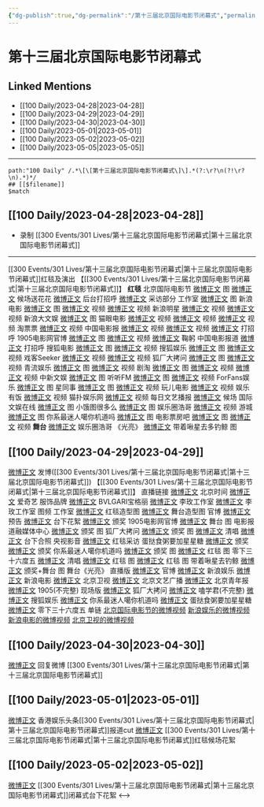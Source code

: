 ```yaml
---
{"dg-publish":true,"dg-permalink":"/第十三届北京国际电影节闭幕式","permalink":"/第十三届北京国际电影节闭幕式/","created":"2023-04-28T19:49:50.000+08:00","updated":"2023-05-04T22:02:36.000+08:00"}
---
```


# 第十三届北京国际电影节闭幕式

## Linked Mentions
- [[100 Daily/2023-04-28\|2023-04-28]]
- [[100 Daily/2023-04-29\|2023-04-29]]
- [[100 Daily/2023-04-30\|2023-04-30]]
- [[100 Daily/2023-05-01\|2023-05-01]]
- [[100 Daily/2023-05-02\|2023-05-02]]
- [[100 Daily/2023-05-05\|2023-05-05]]


---

```expander
path:"100 Daily" /.*\[\[第十三届北京国际电影节闭幕式\]\].*(?:\r?\n(?!\r?\n).*)*/
## [[$filename]]
$match
```
## [[100 Daily/2023-04-28\|2023-04-28]]
  - 录制 [[300 Events/301 Lives/第十三届北京国际电影节闭幕式\|第十三届北京国际电影节闭幕式]]
---
[[300 Events/301 Lives/第十三届北京国际电影节闭幕式\|第十三届北京国际电影节闭幕式]]红毯及演出
【[[300 Events/301 Lives/第十三届北京国际电影节闭幕式\|第十三届北京国际电影节闭幕式]]】
**红毯**
北京国际电影节
[微博正文](https://weibo.com/1874245651/ME62K4HRr) 图
[微博正文](https://weibo.com/1874245651/4895572391102849) 候场送花花
[微博正文](http://weibo.com/1874245651/ME6BYDUZh) 后台打招呼
[微博正文](http://weibo.com/1874245651/ME7vGEkHT) 采访部分
工作室
[微博正文](http://weibo.com/7478855230/ME7Foznsf) 图
新浪电影
[微博正文](https://weibo.com/1623886424/ME5UKAusF) 图
[微博正文](https://weibo.com/1623886424/ME5Uhkhr5) 视频
[微博正文](https://weibo.com/1623886424/ME5Wxo2pG) 视频
新浪明星
[微博正文](https://weibo.com/2921243620/ME5TadQuH) 视频
[微博正文](https://weibo.com/2921243620/ME5UIwpQb) 视频
新浪大文娱
[微博正文](https://weibo.com/6336553950/ME5T8Ezbp) 图
猫眼电影
[微博正文](https://weibo.com/2611607127/ME5T29Ddy) 视频
[微博正文](https://weibo.com/2611607127/ME5TZ3oDq) 视频
[微博正文](https://weibo.com/2611607127/ME5VsinLL) 视频
淘票票
[微博正文](https://weibo.com/2095820504/ME5ZyajH3) 视频
中国电影报
[微博正文](https://weibo.com/2304129841/ME5XfE1Vm) 视频
[微博正文](https://weibo.com/2304129841/ME5YhhAsw) 视频
[微博正文](http://weibo.com/2304129841/ME6tLx7fV) 打招呼
1905电影网官博
[微博正文](http://weibo.com/1635270132/ME5ZI8Itd) 图
[微博正文](http://weibo.com/1635270132/ME5VXDM5J) 视频
[微博正文](http://weibo.com/1635270132/ME7OyxKow) 鞠躬
中国电影报道
[微博正文](http://weibo.com/1261788454/ME6mECp7I) 打招呼
搜狐电影
[微博正文](https://weibo.com/2206724733/ME5VC5KYx) 图
[微博正文](https://weibo.com/2206724733/ME631hmmt) 视频
搜狐娱乐
[微博正文](http://weibo.com/1843633441/ME5UX2u8g) 图
[微博正文](https://weibo.com/1843633441/ME6GApzIJ) 视频
戏客Seeker
[微博正文](https://weibo.com/6891885433/ME5Y32gqr) 视频
[微博正文](https://weibo.com/6891885433/ME5ZSgZjD) 视频
狐厂大拷问
[微博正文](https://weibo.com/6525010965/ME5TM15d0) 图
[微博正文](https://weibo.com/6525010965/ME5YEwzI0) 视频
青流娱乐
[微博正文](https://weibo.com/6192935507/ME5Uy9PU8) 图
[微博正文](https://weibo.com/6192935507/ME61JvoQf) 视频
剧淘
[微博正文](https://weibo.com/5697928291/ME5VVi5cd) 图
[微博正文](https://weibo.com/5697928291/ME5UeDsXD) 视频
[微博正文](https://weibo.com/5697928291/ME5X80sJB) 视频
中新文娱
[微博正文](https://weibo.com/7728745629/ME5U5a75P) 图
听听FM
[微博正文](https://weibo.com/5168259491/ME5W3gNcY) 图
[微博正文](https://weibo.com/5168259491/ME5TWiakz) 视频
ForFans娱乐
[微博正文](https://weibo.com/5612234891/ME5VGbIaX) 图
星同事
[微博正文](https://weibo.com/7090942012/ME5UkBp7Q) 图
[微博正文](https://weibo.com/7090942012/ME5Zuhyh2) 视频
玩儿电影
[微博正文](https://weibo.com/2547827413/ME5T0b3nE) 视频
娱乐有饭
[微博正文](https://weibo.com/1893711543/ME5UmDhGH) 视频
猫扑娱乐网
[微博正文](https://weibo.com/2684521402/ME5YAqCTv) 视频
每日文艺播报
[微博正文](https://weibo.com/1283367840/ME64L5o5H) 候场
国际文娱在线
[微博正文](http://weibo.com/1846116411/ME5VhCRwk) 图
小饿图很多么
[微博正文](http://weibo.com/5311514508/ME70Gbaa3) 图
娱乐圈浩哥
[微博正文](http://weibo.com/6873876180/ME5VJ7WF5) 视频
游城
[微博正文](http://weibo.com/1801743981/ME5YWCtxQ) 图
你系最迷人噶你机道吗
[微博正文](http://weibo.com/7724525486/ME63efg4x) 图
电影票房吧
[微博正文](https://weibo.com/3348078992/ME62s3dy1) 图
[微博正文](https://weibo.com/3348078992/ME6dT1SXG) 视频
**舞台**
[微博正文](http://weibo.com/6873876180/ME7ghCw68) 娱乐圈浩哥 《光亮》
[微博正文](http://weibo.com/3246571812/ME7CzmYJZ) 带着啾星去多钓鲸  图
## [[100 Daily/2023-04-29\|2023-04-29]]
[微博正文](http://weibo.com/1736988591/MEgmQvo3y) 发博([[300 Events/301 Lives/第十三届北京国际电影节闭幕式\|第十三届北京国际电影节闭幕式]])
【[[300 Events/301 Lives/第十三届北京国际电影节闭幕式\|第十三届北京国际电影节闭幕式]]】
直播链接
[微博正文](http://weibo.com/2992050891/MEfCm068i) 北京时间
[微博正文](https://weibo.com/1731986465/MEgbczTTI) 爱奇艺
服饰品牌
[微博正文](http://weibo.com/2090537982/ME8nRwXgp) BVLGARI宝格丽
[微博正文](http://weibo.com/3086987805/ME6gga2ou) 李玫工作室
[微博正文](https://weibo.com/3086987805/4895984834318258) 李玫工作室
图频
工作室
[微博正文](http://weibo.com/7478855230/MEg50cb2Z) 红毯造型图
[微博正文](http://weibo.com/7478855230/MEgxChXYf) 舞台造型图
官博
[微博正文](http://weibo.com/1874245651/MEfcrnp6S) 预告
[微博正文](https://weibo.com/1874245651/MEe6UvwjX) 台下花絮
[微博正文](http://weibo.com/1874245651/MEgb4xTkc) 颁奖
1905电影网官博
[微博正文](https://weibo.com/1635270132/MEgjHtT3Z) 舞台 图
电影报道融媒体中心
[微博正文](http://weibo.com/6495544869/MEgeKF1GA) 颁奖 图
狐厂大拷问
[微博正文](http://weibo.com/6525010965/MEfZRhyEq) 颁奖 图
[微博正文](http://weibo.com/6525010965/MEg6Qu3mn) 清唱
[微博正文](http://weibo.com/6525010965/MEg7twxOg) 台下合照
央视影音
[微博正文](http://weibo.com/1774835215/MEeFpfHtF) 红毯采访
蛋挞食粥要加星星糖
[微博正文](http://weibo.com/6048634807/MEer3x6ai) 颁奖
[微博正文](http://weibo.com/6048634807/MEgtcnMMv) 颁奖
你系最迷人噶你机道吗
[微博正文](https://weibo.com/7724525486/4895949073160323) 颁奖 图
[微博正文](http://weibo.com/7724525486/MEd3RnwDt) 红毯 图
零下三十六度五
[微博正文](http://weibo.com/2680872201/MEgoc5GBu) 清唱
[微博正文](http://weibo.com/2680872201/MEfBA6M42) 红毯 图
[微博正文](http://weibo.com/2680872201/ME66nxdzX) 红毯 图
带着啾星去钓鲸
[微博正文](http://weibo.com/3246571812/MEgUvbSN4) 颁奖+舞台 图
舞台《光亮》
直播版
[微博正文](http://weibo.com/1874245651/MEgiywzGl) 官博
[微博正文](https://weibo.com/1642591402/MEgmPyQb9) 新浪娱乐
[微博正文](http://weibo.com/1623886424/MEgmMhI45) 新浪电影
[微博正文](http://weibo.com/1779837945/MEgCzCKxc) 北京卫视
[微博正文](http://weibo.com/2106115754/MEgqjy0Ln) 北京文艺广播
[微博正文](http://weibo.com/1749990115/MEgk9b4MJ) 北京青年报
[微博正文](https://weibo.com/1635270132/MEg1unejE) 1905(不完整)
现场版
[微博正文](http://weibo.com/6525010965/MEg7tultp) 狐厂大拷问
[微博正文](http://weibo.com/1901459883/ME8lC88kh) 嗑学君(不完整)
[微博正文](http://weibo.com/1843633441/MEgcm8Ro1) 搜狐娱乐
[微博正文](http://weibo.com/7724525486/MEgp0iwaJ) 你系最迷人噶你机道吗
[微博正文](http://weibo.com/6048634807/MEgFf5jLy) 蛋挞食粥要加星星糖
[微博正文](https://weibo.com/2680872201/MEgJgtWig) 零下三十六度五
单链
[北京国际电影节的微博视频](https://video.weibo.com/show?fid=1034:4895954390941795)
[新浪娱乐的微博视频](https://video.weibo.com/show?fid=1034:4895959532896309)
[新浪电影的微博视频](https://video.weibo.com/show?fid=1034:4895958669131812)
[北京卫视的微博视频](https://video.weibo.com/show?fid=1034:4895968236339243)
## [[100 Daily/2023-04-30\|2023-04-30]]
[微博正文](http://weibo.com/1736988591/MEgmQvo3y) 回复微博 [[300 Events/301 Lives/第十三届北京国际电影节闭幕式\|第十三届北京国际电影节闭幕式]]
## [[100 Daily/2023-05-01\|2023-05-01]]
[微博正文](http://weibo.com/2043712215/MErqMjS4c) 香港娱乐头条[[300 Events/301 Lives/第十三届北京国际电影节闭幕式\|第十三届北京国际电影节闭幕式]]报道cut
[微博正文](http://weibo.com/5122158435/MEuL9D6FL) [[300 Events/301 Lives/第十三届北京国际电影节闭幕式\|第十三届北京国际电影节闭幕式]]红毯候场花絮
## [[100 Daily/2023-05-02\|2023-05-02]]
[微博正文](http://weibo.com/6873876180/MEQTBi0bA) [[300 Events/301 Lives/第十三届北京国际电影节闭幕式\|第十三届北京国际电影节闭幕式]]闭幕式台下花絮
<-->